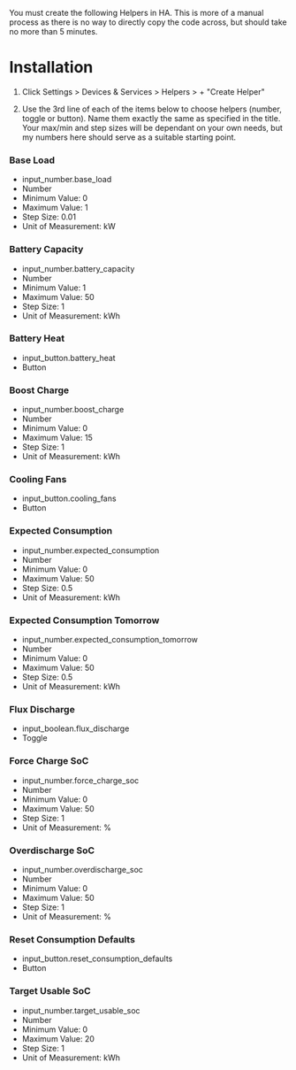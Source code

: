 You must create the following Helpers in HA.  This is more of a manual process as there is no way to directly copy the code across, but should take no more than 5 minutes.

# Installation

1. Click Settings > Devices & Services > Helpers > + "Create Helper"

2. Use the 3rd line of each of the items below to choose helpers (number, toggle or button).  Name them exactly the same as specified in the title.  Your max/min and step sizes will be dependant on your own needs, but my numbers here should serve as a suitable starting point.


### Base Load
* input_number.base_load
* Number
* Minimum Value: 0
* Maximum Value: 1
* Step Size: 0.01
* Unit of Measurement: kW

### Battery Capacity
* input_number.battery_capacity
* Number
* Minimum Value: 1
* Maximum Value: 50
* Step Size: 1
* Unit of Measurement: kWh

### Battery Heat
* input_button.battery_heat
* Button

### Boost Charge
* input_number.boost_charge
* Number
* Minimum Value: 0
* Maximum Value: 15
* Step Size: 1
* Unit of Measurement: kWh

### Cooling Fans
* input_button.cooling_fans
* Button

### Expected Consumption
* input_number.expected_consumption
* Number
* Minimum Value: 0
* Maximum Value: 50
* Step Size: 0.5
* Unit of Measurement: kWh

### Expected Consumption Tomorrow
* input_number.expected_consumption_tomorrow
* Number
* Minimum Value: 0
* Maximum Value: 50
* Step Size: 0.5
* Unit of Measurement: kWh

### Flux Discharge
* input_boolean.flux_discharge
* Toggle

### Force Charge SoC
* input_number.force_charge_soc
* Number
* Minimum Value: 0
* Maximum Value: 50
* Step Size: 1
* Unit of Measurement: %

### Overdischarge SoC
* input_number.overdischarge_soc
* Number
* Minimum Value: 0
* Maximum Value: 50
* Step Size: 1
* Unit of Measurement: %

### Reset Consumption Defaults
* input_button.reset_consumption_defaults
* Button

### Target Usable SoC
* input_number.target_usable_soc
* Number
* Minimum Value: 0
* Maximum Value: 20
* Step Size: 1
* Unit of Measurement: kWh
